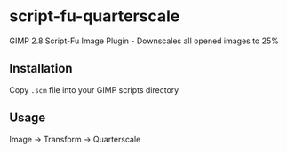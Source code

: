 # script-fu-quarterscale
GIMP 2.8 Script-Fu Image Plugin - Downscales all opened images to 25%

## Installation

Copy `.scm` file into your GIMP scripts directory

## Usage

Image -> Transform -> Quarterscale
